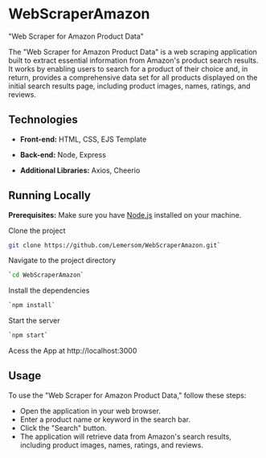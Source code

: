 # WebScraperAmazon

"Web Scraper for Amazon Product Data"

The "Web Scraper for Amazon Product Data" is a web scraping application built to extract essential information from Amazon's product search results. It works by enabling users to search for a product of their choice and, in return, provides a comprehensive data set for all products displayed on the initial search results page, including product images, names, ratings, and reviews.


## Technologies

- **Front-end:** HTML, CSS, EJS Template

- **Back-end:** Node, Express

- **Additional Libraries:** Axios, Cheerio


## Running Locally

**Prerequisites:** Make sure you have [Node.js](https://nodejs.org/) installed on your machine.


Clone the project

```bash 
git clone https://github.com/Lemersom/WebScraperAmazon.git`
```

Navigate to the project directory

```bash 
`cd WebScraperAmazon`
```
 
Install the dependencies

```bash
`npm install`
```

Start the server

```bash 
`npm start`
```

Acess the App at http://localhost:3000


## Usage

To use the "Web Scraper for Amazon Product Data," follow these steps:

- Open the application in your web browser.
- Enter a product name or keyword in the search bar.
- Click the "Search" button.
- The application will retrieve data from Amazon's search results, including product images, names, ratings, and reviews.